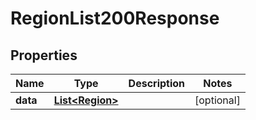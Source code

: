 

# RegionList200Response


## Properties

| Name | Type | Description | Notes |
|------------ | ------------- | ------------- | -------------|
|**data** | [**List&lt;Region&gt;**](Region.md) |  |  [optional] |



